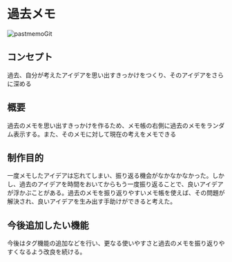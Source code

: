 # 過去メモ

![pastmemoGit](https://user-images.githubusercontent.com/86947090/152261765-a24d6bdf-7359-424a-a84a-cf3eae632ecf.png)

## コンセプト
過去、自分が考えたアイデアを思い出すきっかけをつくり、そのアイデアをさらに深める

## 概要
過去のメモを思い出すきっかけを作るため、メモ帳の右側に過去のメモをランダム表示する。また、そのメモに対して現在の考えをメモできる

## 制作目的
一度メモしたアイデアは忘れてしまい、振り返る機会がなかなかなかった。しかし、過去のアイデアを時間をおいてからもう一度振り返ることで、良いアイデアが浮かぶことがある。過去のメモを振り返りやすいメモ帳を使えば、その問題が解決され、良いアイデアを生み出す手助けができると考えた。

## 今後追加したい機能
今後はタグ機能の追加などを行い、更なる使いやすさと過去のメモを振り返りやすくなるよう改良を続ける。